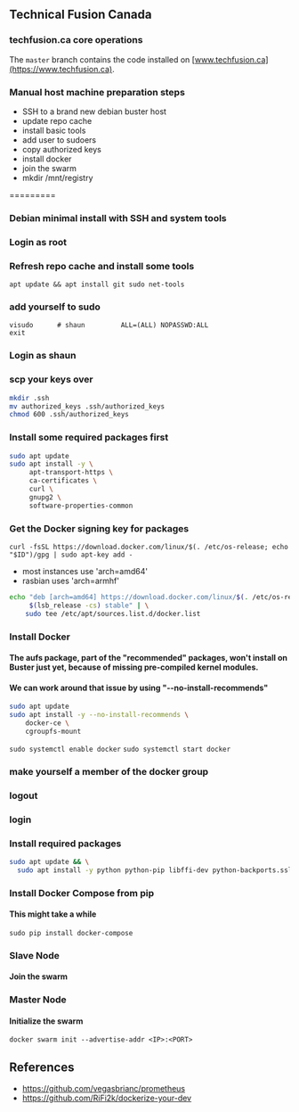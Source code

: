 ## Technical Fusion Canada

### techfusion.ca core operations

The `master` branch contains the code installed on [www.techfusion.ca](https://www.techfusion.ca).

### Manual host machine preparation steps

- SSH to a brand new debian buster host
- update repo cache
- install basic tools
- add user to sudoers
- copy authorized keys
- install docker
- join the swarm
- mkdir /mnt/registry


=========

### Debian minimal install with SSH and system tools
### Login as root
### Refresh repo cache and install some tools
`apt update && apt install git sudo net-tools`

### add yourself to sudo

```
visudo      # shaun         ALL=(ALL) NOPASSWD:ALL
exit
```

### Login as shaun

### scp your keys over
```bash
mkdir .ssh
mv authorized_keys .ssh/authorized_keys
chmod 600 .ssh/authorized_keys
```

### Install some required packages first

```bash
sudo apt update
sudo apt install -y \
     apt-transport-https \
     ca-certificates \
     curl \
     gnupg2 \
     software-properties-common
```

### Get the Docker signing key for packages
`curl -fsSL https://download.docker.com/linux/$(. /etc/os-release; echo "$ID")/gpg | sudo apt-key add -`

- most instances use 'arch=amd64'
- rasbian uses 'arch=armhf'

```bash
echo "deb [arch=amd64] https://download.docker.com/linux/$(. /etc/os-release; echo "$ID") \
     $(lsb_release -cs) stable" | \
    sudo tee /etc/apt/sources.list.d/docker.list
```

### Install Docker

#### The aufs package, part of the "recommended" packages, won't install on Buster just yet, because of missing pre-compiled kernel modules.

#### We can work around that issue by using "--no-install-recommends"

```bash
sudo apt update
sudo apt install -y --no-install-recommends \
    docker-ce \
    cgroupfs-mount
```

`sudo systemctl enable docker`
`sudo systemctl start docker`

### make yourself a member of the docker group

### logout

### login

### Install required packages

```bash
sudo apt update && \
  sudo apt install -y python python-pip libffi-dev python-backports.ssl-match-hostname
```

### Install Docker Compose from pip
#### This might take a while

`sudo pip install docker-compose`

### Slave Node
#### Join the swarm


### Master Node
#### Initialize the swarm
`docker swarm init --advertise-addr <IP>:<PORT>`

## References
- https://github.com/vegasbrianc/prometheus
- https://github.com/RiFi2k/dockerize-your-dev